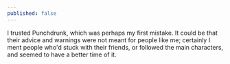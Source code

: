 ```yaml
---
published: false
---
```


I trusted Punchdrunk, which was perhaps my first mistake. It could be that their advice and warnings were not meant for people like me; certainly I ment people who'd stuck with their friends, or followed the main characters, and seemed to have a better time of it.
